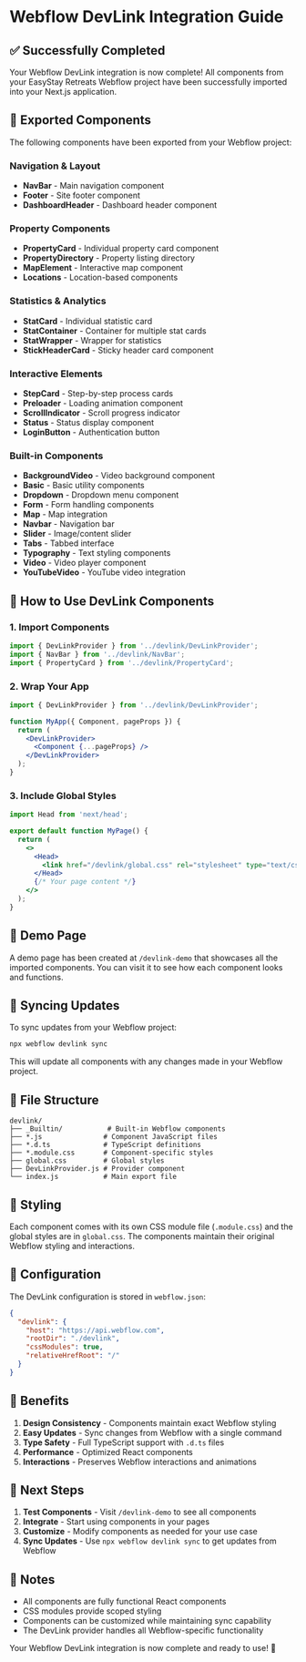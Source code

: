 # Webflow DevLink Integration Guide

## ✅ Successfully Completed

Your Webflow DevLink integration is now complete! All components from your EasyStay Retreats Webflow project have been successfully imported into your Next.js application.

## 📁 Exported Components

The following components have been exported from your Webflow project:

### Navigation & Layout
- **NavBar** - Main navigation component
- **Footer** - Site footer component
- **DashboardHeader** - Dashboard header component

### Property Components
- **PropertyCard** - Individual property card component
- **PropertyDirectory** - Property listing directory
- **MapElement** - Interactive map component
- **Locations** - Location-based components

### Statistics & Analytics
- **StatCard** - Individual statistic card
- **StatContainer** - Container for multiple stat cards
- **StatWrapper** - Wrapper for statistics
- **StickHeaderCard** - Sticky header card component

### Interactive Elements
- **StepCard** - Step-by-step process cards
- **Preloader** - Loading animation component
- **ScrollIndicator** - Scroll progress indicator
- **Status** - Status display component
- **LoginButton** - Authentication button

### Built-in Components
- **BackgroundVideo** - Video background component
- **Basic** - Basic utility components
- **Dropdown** - Dropdown menu component
- **Form** - Form handling components
- **Map** - Map integration
- **Navbar** - Navigation bar
- **Slider** - Image/content slider
- **Tabs** - Tabbed interface
- **Typography** - Text styling components
- **Video** - Video player component
- **YouTubeVideo** - YouTube video integration

## 🚀 How to Use DevLink Components

### 1. Import Components
```jsx
import { DevLinkProvider } from '../devlink/DevLinkProvider';
import { NavBar } from '../devlink/NavBar';
import { PropertyCard } from '../devlink/PropertyCard';
```

### 2. Wrap Your App
```jsx
import { DevLinkProvider } from '../devlink/DevLinkProvider';

function MyApp({ Component, pageProps }) {
  return (
    <DevLinkProvider>
      <Component {...pageProps} />
    </DevLinkProvider>
  );
}
```

### 3. Include Global Styles
```jsx
import Head from 'next/head';

export default function MyPage() {
  return (
    <>
      <Head>
        <link href="/devlink/global.css" rel="stylesheet" type="text/css" />
      </Head>
      {/* Your page content */}
    </>
  );
}
```

## 📄 Demo Page

A demo page has been created at `/devlink-demo` that showcases all the imported components. You can visit it to see how each component looks and functions.

## 🔄 Syncing Updates

To sync updates from your Webflow project:

```bash
npx webflow devlink sync
```

This will update all components with any changes made in your Webflow project.

## 📁 File Structure

```
devlink/
├── _Builtin/           # Built-in Webflow components
├── *.js               # Component JavaScript files
├── *.d.ts             # TypeScript definitions
├── *.module.css       # Component-specific styles
├── global.css         # Global styles
├── DevLinkProvider.js # Provider component
└── index.js           # Main export file
```

## 🎨 Styling

Each component comes with its own CSS module file (`.module.css`) and the global styles are in `global.css`. The components maintain their original Webflow styling and interactions.

## 🔧 Configuration

The DevLink configuration is stored in `webflow.json`:

```json
{
  "devlink": {
    "host": "https://api.webflow.com",
    "rootDir": "./devlink",
    "cssModules": true,
    "relativeHrefRoot": "/"
  }
}
```

## 🌟 Benefits

1. **Design Consistency** - Components maintain exact Webflow styling
2. **Easy Updates** - Sync changes from Webflow with a single command
3. **Type Safety** - Full TypeScript support with `.d.ts` files
4. **Performance** - Optimized React components
5. **Interactions** - Preserves Webflow interactions and animations

## 🚀 Next Steps

1. **Test Components** - Visit `/devlink-demo` to see all components
2. **Integrate** - Start using components in your pages
3. **Customize** - Modify components as needed for your use case
4. **Sync Updates** - Use `npx webflow devlink sync` to get updates from Webflow

## 📝 Notes

- All components are fully functional React components
- CSS modules provide scoped styling
- Components can be customized while maintaining sync capability
- The DevLink provider handles all Webflow-specific functionality

Your Webflow DevLink integration is now complete and ready to use! 🎉


